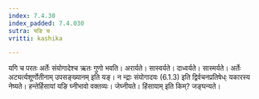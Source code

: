 ```yaml
---
index: 7.4.30
index_padded: 7.4.030
sutra: यङि च
vritti: kashika

---
```

यगि च परतः अर्तेः संयोगादेश्च ऋतः गुणो भवति। अरार्यते। सास्वर्यते। दाध्वर्यते। सास्मर्यते। अर्तेः अट्यर्त्यशूर्णोतीनाम् उपसङ्ख्यानम् इति यङ्। न न्द्राः संयोगादयः (6.1.3) इति द्विर्वचनप्रतिषेध्ः यकारस्य नेष्यते। हन्तेर्हिसायां यङि घ्नीभावो वक्तव्यः। जेघ्नीयते। हिंसायाम् इति किम्? जङ्घन्यते।